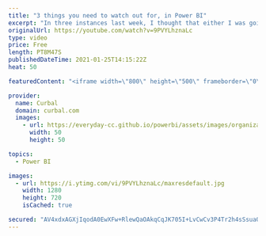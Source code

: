 ```yaml
---
title: "3 things you need to watch out for, in Power BI"
excerpt: "In three instances last week, I thought that either I was going mad or blind or there was something wrong with Power BI. It turns out that it was 50-50. Let me show you so you dont go mad too!  Chapters: 00:20 Issues with what-if parameters 00:00 Sync a what if parameter with a new tab 04:30 Power query"
originalUrl: https://youtube.com/watch?v=9PVYLhznaLc
type: video
price: Free
length: PT8M47S
publishedDateTime: 2021-01-25T14:15:22Z
heat: 50

featuredContent: "<iframe width=\"800\" height=\"500\" frameborder=\"0\" src=\"https://www.youtube.com/embed/9PVYLhznaLc\" allow=\"accelerometer; autoplay; encrypted-media; gyroscope; picture-in-picture\" allowfullscreen></iframe>"

provider:
  name: Curbal
  domain: curbal.com
  images:
    - url: https://everyday-cc.github.io/powerbi/assets/images/organizations/curbal.com-50x50.jpg
      width: 50
      height: 50

topics:
  - Power BI

images:
  - url: https://i.ytimg.com/vi/9PVYLhznaLc/maxresdefault.jpg
    width: 1280
    height: 720
    isCached: true

secured: "AV4xdxAGXjIqodA0EwXFw+RlewQaOAkqCqJK705I+LvCwCv3P4Tr2h4sSsuaOXVg908a4csLd7S39H9TwyzGq5uXWMjKV5Nwxu/nq68zUV8XcCpCAVZQnuh6zNgj5K1ujeJECvtjCnhGcHAdZUSwro4Ns0mU9vt8jQg6k9fyQAg+BAHK+R6pYqu3or7ZeyMio8GNYQFsjb0fYms5cAeKLsB1lZqU04N2EjnwVptWPH+Qk/5ZpHa6PzltuDZIJvepRT40GXsaQreH5v3MqAi3ykQYApBdyB5bycUN0ZzXDKeMx6nOdFTr/QsFCuPPTdl0TJLgBwQtmAQvkQs0S8sTTcFwzzW/vujvq4fqo0n4u5b2cHNe+KMMKqxR7CW/BWWBmo9y78jtc+tpB7R2VwykL/BYplAGGCphDNlwcrVjcAw=;pk4pwBGy+nB+9b1QtR3hQQ=="
---
```


